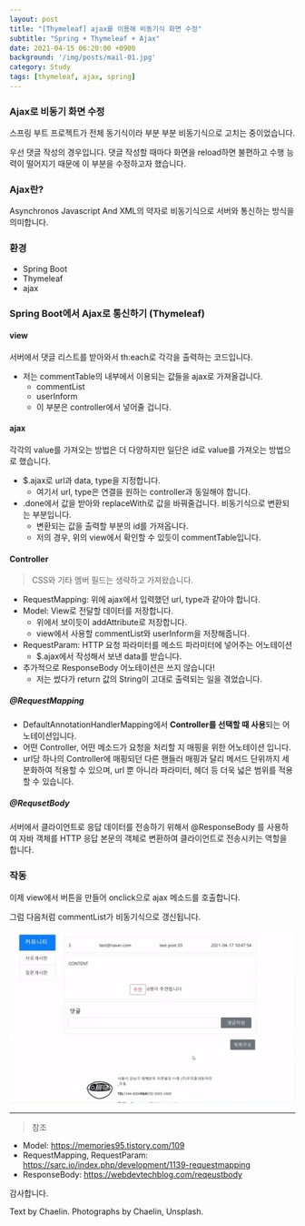```yaml
---
layout: post
title: "[Thymeleaf] ajax를 이용해 비동기식 화면 수정"
subtitle: "Spring + Thymeleaf + Ajax"
date: 2021-04-15 06:20:00 +0900
background: '/img/posts/mail-01.jpg'
category: Study
tags: [thymeleaf, ajax, spring]
---
```

### Ajax로 비동기 화면 수정
스프링 부트 프로젝트가 전체 동기식이라 부분 부분 비동기식으로 고치는 중이었습니다.

우선 댓글 작성의 경우입니다. 댓글 작성할 때마다 화면을 reload하면 불편하고 수행 능력이 떨어지기 때문에 이 부분을 수정하고자 했습니다.

### Ajax란?
Asynchronos Javascript And XML의 약자로 비동기식으로 서버와 통신하는 방식을 의미합니다.

### 환경
* Spring Boot
* Thymeleaf
* ajax

### Spring Boot에서 Ajax로 통신하기 (Thymeleaf)
#### view
<script src="https://gist.github.com/chaelin1211/01443383d1fe5d9343ff327b33e75279.js"></script>
서버에서 댓글 리스트를 받아와서 th:each로 각각을 출력하는 코드입니다.

* 저는 commentTable의 내부에서 이용되는 값들을 ajax로 가져올겁니다.
    * commentList
    * userInform
    * 이 부분은 controller에서 넣어줄 겁니다.

#### ajax
<script src="https://gist.github.com/chaelin1211/b0fadc4567c61f7c589ee6ab50f212f3.js"></script>
각각의 value를 가져오는 방법은 더 다양하지만 일단은 id로 value를 가져오는 방법으로 했습니다.

* $.ajax로 url과 data, type을 지정합니다. 
    * 여기서 url, type은 연결을 원하는 controller과 동일해야 합니다.
* .done에서 값을 받아와 replaceWith로 값을 바꿔줄겁니다. 비동기식으로 변환되는 부분입니다.
    * 변환되는 값을 출력할 부분의 id를 가져옵니다.
    * 저의 경우, 위의 view에서 확인할 수 있듯이 commentTable입니다.

#### Controller
<script src="https://gist.github.com/chaelin1211/e1217dacbcbc39ded095dd365bbd16d9.js"></script>

> CSS와 기타 멤버 필드는 생략하고 가져왔습니다.

* RequestMapping: 위에 ajax에서 입력했던 url, type과 같아야 합니다.
* Model: View로 전달할 데이터를 저장합니다.
    * 위에서 보이듯이 addAttribute로 저장합니다.
    * view에서 사용할 commentList와 userInform을 저장해줍니다.
* RequestParam: HTTP 요청 파라미터를 메소드 파라미터에 넣어주는 어노테이션
    * $.ajax에서 작성해서 보낸 data를 받습니다.
* 추가적으로 ResponseBody 어노테이션은 쓰지 않습니다!
    * 저는 썼다가 return 값의 String이 고대로 출력되는 일을 겪었습니다.

##### @RequestMapping
* DefaultAnnotationHandlerMapping에서 **Controller를 선택할 때 사용**되는 어노테이션입니다.
* 어떤 Controller, 어떤 메소드가 요청을 처리할 지 매핑을 위한 어노테이션 입니다.
* url당 하나의 Controller에 매핑되던 다른 핸들러 매핑과 달리 메서드 단위까지 세분화하여 적용할 수 있으며, url 뿐 아니라 파라미터, 헤더 등 더욱 넓은 범위를 적용할 수 있습니다.

##### @RequsetBody
서버에서 클라이언트로 응답 데이터를 전송하기 위해서 @ResponseBody 를 사용하여 자바 객체를 HTTP 응답 본문의 객체로 변환하여 클라이언트로 전송시키는 역할을 합니다.

### 작동
이제 view에서 버튼을 만들어 onclick으로 ajax 메소드를 호출합니다.

그럼 다음처럼 commentList가 비동기식으로 갱신됩니다.

<img class="img-fluid" src="/img/posts/inPost/ajax-01.gif">

*****

> 참조
* Model: <a href="https://memories95.tistory.com/109">https://memories95.tistory.com/109</a>
* RequestMapping, RequestParam: <a href="https://sarc.io/index.php/development/1139-requestmapping">https://sarc.io/index.php/development/1139-requestmapping</a>
* ResponseBody: <a href="https://webdevtechblog.com/reqeustbody%EC%99%80-responsebody-%EC%96%B8%EC%A0%9C-%EC%82%AC%EC%9A%A9%ED%95%A0%EA%B9%8C-2efcab364edb">https://webdevtechblog.com/reqeustbody</a>

감사합니다.

<p class = "placeholder">Text by Chaelin. Photographs by Chaelin, Unsplash.</p>